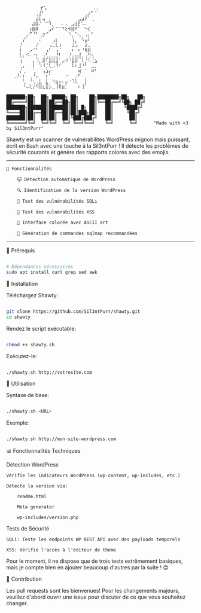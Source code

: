 ```
⠀⠀⠀⠀ ⠀⠀⠀  ⠀⡞⢡ ⠀⠀⠀⠀⠀⠀⠀⠀⠀⠀⠀   .. 
⠀⠀⠀⠀ ⠀⠀⠀⠀⢀⣼⠃⠀⠀⠀⠀⠀⠀⠀⠀⠀⠀⠀⠀⢀⡴⠋⠈
⠀⠀⠀⠀⠀⠀⠀⠀⠀⣼⡇⢤⠀⡀⠀⠀⠀⠀⠀⠀⠀⠀⣠⣴⠟⠁⢀⠀
 ⠀⠀⠀⠀⠀⠀⠀⣼⣿⠌⠀⠉⠹⡀⠀⠀⠄⠠⠀⣠⣾⣟⠡⠄⠀⠀⠀
 ⠀⠀⠀⠀⠀⠀⢰⣿⡿⠀⠀⠀⣠⠎⠈⠉⠙⢕⠺⣿⠟⠁⠀⠑⢎⠀⠀
⠀⠀⠀⠀⠀⠀⡠⠋⠘⠃⢀⡶⠊⠀⠀⠀⠀⠀⠀⠱⡀⠑⢄⠀⢠⡄⠃⠀
⠀⠀⠀⠀⠀⡜⠁⠀⠀⠀⠌⠀⠀⠀⢠⡆⠀⠀⠀⠀⢱⡀⠀⠣⣤⠇⠀⠀
⠀⠀⠀⠀⡘⠀⠀⠀⠀⡜⠀⠀⠀⢠⣁⣇⢰⠀⠀⠀⣸⣡⠀⠀⣵⣀⠀⠀
⠀⠀⠀⠀⡇⠀⠀⡠⠊⠃⠀⠀⢠⠃⠀⢠⠈⠀⠀⠀⠆⠀⠆⠘⢿⣿⠀⠀
⠀⠀⠀⠀⣇⡄⠪⠄⠐⡆⠀⢠⢃⣀⣀⣘⠇⠀⠀⡜⣠⣤⣼⡀⢠⢫⢆⠀
⠀⠀⠀⠀⢰⠀⠀⠀⡄⠹⡀⡿⠋⣿⣿⣽⠁⡠⠺⠘⣿⡿⠈⠇⡘⠣⢈⣢
⠀⠀⠀⠀⢀⡄⠀⠀⡇⠀⠱⠸⡈⢇⡠⠹⠊⠀⠀⠀⠧⠆⣸⠘⠃⠀⣀⡀
⠀⠀⠀⠀⡌⢀⠀⠀⢁⠀⠀⢠⣱⡔⠀⠀⠀⠀⠀⠀⠀⠀⢾⠀⠁⠀⠿⠃
⠀⠀⢀⡜⠄⡆⠀⢀⠘⡤⠀⠀⡆⠁⠀⠀⠀⠀⠐⠀⠀⡠⠃⠀⡀⠀⠀⠀
⠀⠀⠀⠀⠀⢃⠀⠘⢂⢀⣇⠀⣇⠀⠳⣦⠤⠄⡤⠐⠹⢇⠀⠀⡇⠀⠀⠀
⠀⠀⠀⠀⠀⠘⠤⢇⡔⠻⣿⣆⣯⡢⣀⢸⢿⣶⡁⠀⠀⠀⠆⢸⠁⠀⠀⠀

███████╗██╗  ██╗ █████╗ ██╗    ██╗████████╗██╗   ██╗
██╔════╝██║  ██║██╔══██╗██║    ██║╚══██╔══╝╚██╗ ██╔╝
███████╗███████║███████║██║ █╗ ██║   ██║    ╚████╔╝
╚════██║██╔══██║██╔══██║██║███╗██║   ██║     ╚██╔╝
███████║██║  ██║██║  ██║╚███╔███╔╝   ██║      ██║
╚══════╝╚═╝  ╚═╝╚═╝  ╚═╝ ╚══╝╚══╝    ╚═╝      ╚═╝      "Made with <3 by Sil3ntPurr"
```

Shawty est un scanner de vulnérabilités WordPress mignon mais puissant, écrit en Bash avec une touche à la Sil3ntPurr ! 
Il détecte les problèmes de sécurité courants et génère des rapports colorés avec des emojis.

___
```bash
🌸 Fonctionnalités

    🐱 Détection automatique de WordPress

    🔍 Identification de la version WordPress

    💉 Test des vulnérabilités SQLi

    🎯 Test des vulnérabilités XSS

    🎨 Interface colorée avec ASCII art

    📝 Génération de commandes sqlmap recommandées
```
___

🍡 Prérequis
```bash

# Dépendances nécessaires
sudo apt install curl grep sed awk
```

🍬 Installation

Téléchargez Shawty:

```bash

git clone https://github.com/Sil3ntPurr/shawty.git
cd shawty
```

Rendez le script exécutable:

```bash

chmod +x shawty.sh
```

Exécutez-le:

```bash

./shawty.sh http://votresite.com
```

🍥 Utilisation

Syntaxe de base:

```bash

./shawty.sh <URL>
```

Exemple:

```bash

./shawty.sh http://mon-site-wordpress.com
```

📊 Fonctionnalités Techniques

Détection WordPress

    Vérifie les indicateurs WordPress (wp-content, wp-includes, etc.)

    Détecte la version via:

        readme.html

        Meta generator

        wp-includes/version.php

Tests de Sécurité

    SQLi: Teste les endpoints WP REST API avec des payloads temporels

    XSS: Vérifie l'accès à l'éditeur de thème

Pour le moment, il ne dispose que de trois tests extrêmement basiques, mais je compte bien en ajouter beaucoup d'autres par la suite ! 😊

💖 Contribution

Les pull requests sont les bienvenues! Pour les changements majeurs, veuillez d'abord ouvrir une issue pour discuter de ce que vous souhaitez changer.
